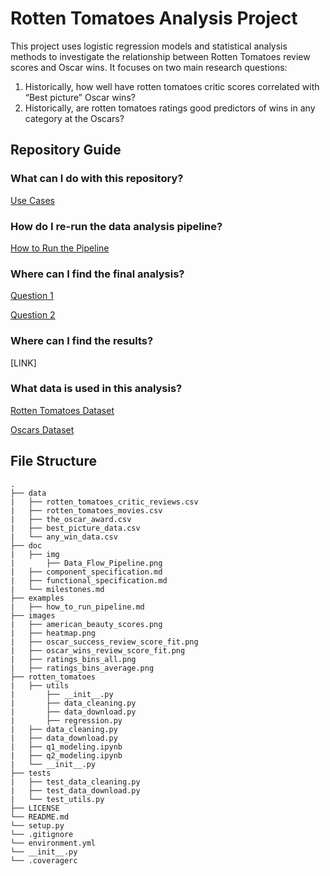 # Rotten Tomatoes Analysis Project
This project uses logistic regression models and statistical analysis methods to investigate the relationship between Rotten Tomatoes review scores and Oscar wins. It focuses on two main research questions:
1. Historically, how well have rotten tomatoes critic scores correlated with “Best picture” Oscar wins? 
2. Historically, are rotten tomatoes ratings good predictors of wins in any category at the Oscars?

## Repository Guide

### What can I do with this repository?
[Use Cases](https://github.com/Jonathan-Alexander/DATA515-RottenTomatoesAnalysis/blob/main/doc/functional_specification.md#use-cases)

### How do I re-run the data analysis pipeline? 
[How to Run the Pipeline](https://github.com/Jonathan-Alexander/DATA515-RottenTomatoesAnalysis/blob/main/examples/how_to_run_pipeline.md#how-to-run-the-pipeline)

### Where can I find the final analysis?
[Question 1](https://github.com/Jonathan-Alexander/DATA515-RottenTomatoesAnalysis/blob/main/rotten_tomatoes/q1_modeling.ipynb)  

[Question 2](https://github.com/Jonathan-Alexander/DATA515-RottenTomatoesAnalysis/blob/main/rotten_tomatoes/q2_modeling.ipynb)

### Where can I find the results?
[LINK]

### What data is used in this analysis?
[Rotten Tomatoes Dataset](https://www.kaggle.com/datasets/stefanoleone992/rotten-tomatoes-movies-and-critic-reviews-dataset?select=rotten_tomatoes_movies.csv)  

[Oscars Dataset](https://www.kaggle.com/datasets/unanimad/the-oscar-award)

## File Structure

```
.
├── data
|   ├── rotten_tomatoes_critic_reviews.csv
|   ├── rotten_tomatoes_movies.csv
|   ├── the_oscar_award.csv
|   ├── best_picture_data.csv
|   └── any_win_data.csv
├── doc
|   ├── img
|       ├── Data_Flow_Pipeline.png
|   ├── component_specification.md
|   ├── functional_specification.md
|   └── milestones.md
├── examples
|   ├── how_to_run_pipeline.md
├── images
|   ├── american_beauty_scores.png
|   ├── heatmap.png
|   ├── oscar_success_review_score_fit.png
|   ├── oscar_wins_review_score_fit.png
|   ├── ratings_bins_all.png
|   ├── ratings_bins_average.png
├── rotten_tomatoes
|   ├── utils
|       ├── __init__.py
|       ├── data_cleaning.py
|       ├── data_download.py
|       ├── regression.py
|   ├── data_cleaning.py
|   ├── data_download.py
|   ├── q1_modeling.ipynb
|   ├── q2_modeling.ipynb
|   └── __init__.py
├── tests
|   ├── test_data_cleaning.py
|   ├── test_data_download.py
|   └── test_utils.py
├── LICENSE
└── README.md
└── setup.py
└── .gitignore
└── environment.yml
└── __init__.py
└── .coveragerc
```


